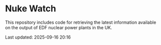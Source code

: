 # Nuke Watch

This repository includes code for retrieving the latest information available on the output of EDF nuclear power plants in the UK.

Last updated: 2025-09-16 20:16